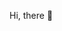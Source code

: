 Hi, there 👋

<!--
**SereDef/SereDef** is a ✨ _special_ ✨ repository because its `README.md` (this file) appears on your GitHub profile.

![alt text](https://github.com/SereDef/SereDef/image.jpg?raw=true)
-->
